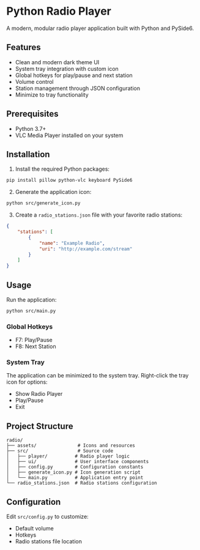 # Python Radio Player

A modern, modular radio player application built with Python and PySide6.

## Features

- Clean and modern dark theme UI
- System tray integration with custom icon
- Global hotkeys for play/pause and next station
- Volume control
- Station management through JSON configuration
- Minimize to tray functionality

## Prerequisites

- Python 3.7+
- VLC Media Player installed on your system

## Installation

1. Install the required Python packages:
```bash
pip install pillow python-vlc keyboard PySide6
```

2. Generate the application icon:
```bash
python src/generate_icon.py
```

3. Create a `radio_stations.json` file with your favorite radio stations:
```json
{
    "stations": [
        {
            "name": "Example Radio",
            "uri": "http://example.com/stream"
        }
    ]
}
```

## Usage

Run the application:
```bash
python src/main.py
```

### Global Hotkeys

- F7: Play/Pause
- F8: Next Station

### System Tray

The application can be minimized to the system tray. Right-click the tray icon for options:
- Show Radio Player
- Play/Pause
- Exit

## Project Structure

```
radio/
├── assets/               # Icons and resources
├── src/                  # Source code
│   ├── player/          # Radio player logic
│   ├── ui/              # User interface components
│   ├── config.py        # Configuration constants
│   ├── generate_icon.py # Icon generation script
│   └── main.py          # Application entry point
└── radio_stations.json  # Radio stations configuration
```

## Configuration

Edit `src/config.py` to customize:
- Default volume
- Hotkeys
- Radio stations file location
